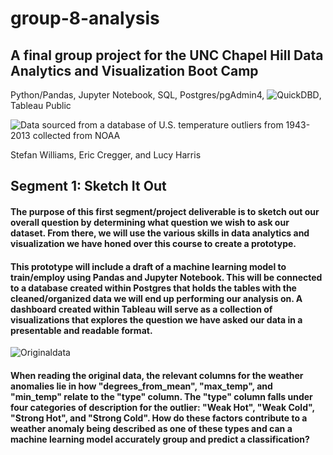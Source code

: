 # group-8-analysis
## A final group project for the UNC Chapel Hill Data Analytics and Visualization Boot Camp 
Python/Pandas, Jupyter Notebook, SQL, Postgres/pgAdmin4, ![QuickDBD](https://www.quickdatabasediagrams.com), Tableau Public

![Data sourced from a database of U.S. temperature outliers from 1943-2013 collected from NOAA](https://data.world/carlvlewis/u-s-weather-outliers-1964)

Stefan Williams, Eric Cregger, and Lucy Harris

## Segment 1: Sketch It Out
#### The purpose of this first segment/project deliverable is to sketch out our overall question by determining what question we wish to ask our dataset. From there, we will use the various skills in data analytics and visualization we have honed over this course to create a prototype. 

#### This prototype will include a draft of a machine learning model to train/employ using Pandas and Jupyter Notebook. This will be connected to a database created within Postgres that holds the tables with the cleaned/organized data we will end up performing our analysis on. A dashboard created within Tableau will serve as a collection of visualizations that explores the question we have asked our data in a presentable and readable format. 

![Originaldata](https://i.gyazo.com/f8c86887f8fb4e7d4504196c7d69712e.png)
#### When reading the original data, the relevant columns for the weather anomalies lie in how "degrees_from_mean", "max_temp", and "min_temp" relate to the "type" column. The "type" column falls under four categories of description for the outlier: "Weak Hot", "Weak Cold", "Strong Hot", and "Strong Cold". How do these factors contribute to a weather anomaly being described as one of these types and can a machine learning model accurately group and predict a classification? 
